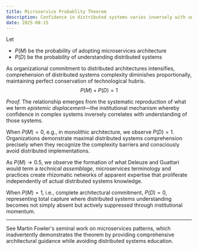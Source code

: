 ```yaml
---
title: Microservice Probablity Theorem
description: Confidence in distributed systems varies inversely with understanding them
date: 2025-08-15
---
```

Let

- $P(M)$ be the probability of adopting microservices architecture
- $P(D)$ be the probability of understanding distributed systems

As organizational commitment to distributed architectures intensifies, comprehension of distributed systems complexity diminishes proportionally, maintaining perfect conservation of technological hubris.
$$P(M) + P(D) = 1$$

*Proof.* The relationship emerges from the systematic reproduction of what we term _epistemic displacement_—the institutional mechanism whereby confidence in complex systems inversely correlates with understanding of those systems.

When $P(M) = 0$, e.g., in monolithic architecture, we observe $P(D) = 1$. Organizations demonstrate maximal distributed systems comprehension precisely when they recognize the complexity barriers and consciously avoid distributed implementations.

As $P(M) \to 0.5$, we observe the formation of what Deleuze and Guattari would term a _technical assemblage_, microservices terminology and practices create rhizomatic networks of apparent expertise that proliferate independently of actual distributed systems knowledge.

When $P(M) = 1$, i.e., complete architectural commitment, $P(D) = 0$, representing total capture where distributed systems understanding becomes not simply absent but actively suppressed through institutional momentum.

---

See Martin Fowler's seminal work on microservices patterns, which inadvertently demonstrates the theorem by providing comprehensive architectural guidance while avoiding distributed systems education.
